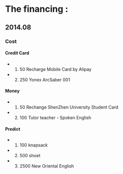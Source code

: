 # The financing :

## 2014.08

### Cost

#### Credit Card

- 1. 50	    Recharge Mobile Card by Alipay
- 2. 250    Yonex ArcSaber 001

#### Money

- 1. 50	    Rechange ShenZhen University Student Card
- 2. 100    Tutor teacher - Spoken English

#### Predict  

- 1. 100    knapsack 
- 2. 500    shoet
- 3. 2500   New Oriental English


